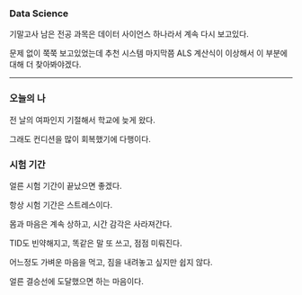 ### Data Science
기말고사 남은 전공 과목은 데이터 사이언스 하나라서 계속 다시 보고있다.

문제 없이 쭉쭉 보고있었는데 추천 시스템 마지막쯤 ALS 계산식이 이상해서 이 부분에 대해 더 찾아봐야겠다.

---

### 오늘의 나
전 날의 여파인지 기절해서 학교에 늦게 왔다.

그래도 컨디션을 많이 회복했기에 다행이다.


### 시험 기간
얼른 시험 기간이 끝났으면 좋겠다.

항상 시험 기간은 스트레스이다.

몸과 마음은 계속 상하고, 시간 감각은 사라져간다.

TID도 빈약해지고, 똑같은 말 또 쓰고, 점점 미뤄진다.

어느정도 가벼운 마음을 먹고, 짐을 내려놓고 싶지만 쉽지 않다.

얼른 결승선에 도달했으면 하는 마음이다.

